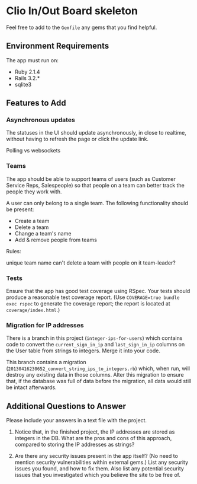 # Clio In/Out Board skeleton

Feel free to add to the `Gemfile` any gems that you find helpful.

## Environment Requirements

The app must run on:

- Ruby 2.1.4
- Rails 3.2.*
- sqlite3

## Features to Add

### Asynchronous updates

The statuses in the UI should update asynchronously, in close to realtime,
without having to refresh the page or click the update link.

  Polling vs websockets

### Teams

The app should be able to support teams of users (such as Customer Service
Reps, Salespeople) so that people on a team can better track the people
they work with.

A user can only belong to a single team. The following functionality should
be present:

  * Create a team
  * Delete a team
  * Change a team's name
  * Add & remove people from teams

Rules: 

  unique team name
  can't delete a team with people on it
  team-leader?


### Tests

Ensure that the app has good test coverage using RSpec. Your tests should
produce a reasonable test coverage report. (Use `COVERAGE=true bundle exec
rspec` to generate the coverage report; the report is located at
`coverage/index.html`.)

### Migration for IP addresses

There is a branch in this project (`integer-ips-for-users`) which contains
code to convert the `current_sign_in_ip` and `last_sign_in_ip` columns on
the User table from strings to integers. Merge it into your code.

This branch contains a migration
(`20130416230652_convert_string_ips_to_integers.rb`) which, when run, will
destroy any existing data in those columns. Alter this migration to ensure
that, if the database was full of data before the migration, all data would
still be intact afterwards.

## Additional Questions to Answer

Please include your answers in a text file with the project.

1. Notice that, in the finished project, the IP addresses are stored as
integers in the DB. What are the pros and cons of this approach, compared
to storing the IP addresses as strings?

2. Are there any security issues present in the app itself? (No need to
mention security vulnerabilities within external gems.) List any security
issues you found, and how to fix them. Also list any potential security
issues that you investigated which you believe the site to be free of.
